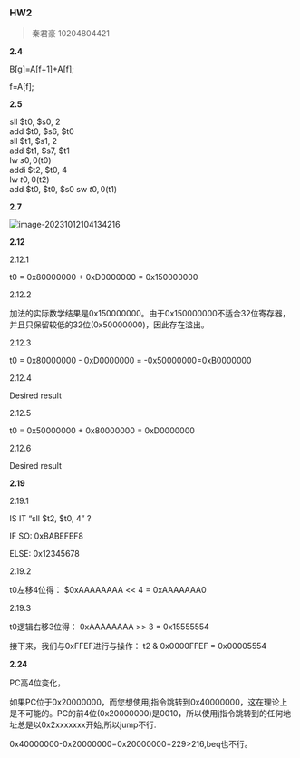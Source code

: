 ### HW2

> 秦君豪 10204804421

**2.4**

B[g]=A[f+1]+A[f];

f=A[f];



**2.5**

sll $t0, $s0, 2     
add $t0, $s6, $t0   
sll $t1, $s1, 2  
add $t1, $s7, $t1  
lw $s0, 0($t0)     
addi $t2, $t0, 4   
lw $t0, 0($t2)    
add $t0, $t0, $s0 
sw $t0, 0($t1)     

**2.7**

![image-20231012104134216](C:\Users\qjh\AppData\Roaming\Typora\typora-user-images\image-20231012104134216.png)



**2.12**

2.12.1

t0 = 0x80000000 + 0xD0000000 = 0x150000000

2.12.2

加法的实际数学结果是0x150000000。由于0x150000000不适合32位寄存器，并且只保留较低的32位(0x50000000)，因此存在溢出。

2.12.3

t0 = 0x80000000 - 0xD0000000 = -0x50000000=0xB0000000

2.12.4

Desired result

2.12.5

t0 = 0x50000000 + 0x80000000 = 0xD0000000

2.12.6

Desired result



**2.19**

2.19.1

IS IT “sll $t2, $t0, 4” ?

IF SO: 0xBABEFEF8

ELSE: 0x12345678



2.19.2

t0左移4位得： $0xAAAAAAAA << 4 = 0xAAAAAAA0



2.19.3

t0逻辑右移3位得： 0xAAAAAAAA >> 3 = 0x15555554

接下来，我们与0xFFEF进行与操作： t2 & 0x0000FFEF = 0x00005554

**2.24**

PC高4位变化，

如果PC位于0x20000000，而您想使用j指令跳转到0x40000000，这在理论上是不可能的。PC的前4位(0x20000000)是0010，所以使用j指令跳转到的任何地址总是以0x2xxxxxxx开始,所以jump不行.

0x40000000-0x20000000=0x20000000=229>216,beq也不行。